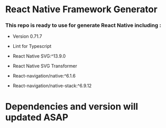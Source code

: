 # React Native Framework Generator

<h3 align="left">This repo is ready to use for generate React Native including : </h3>

- Version 0.71.7

- Lint for Typescript

- React Native SVG:^13.9.0

- React Native SVG Transformer

- React-navigation/native:^6.1.6

- React-navigation/native-stack:^6.9.12


# Dependencies and version will updated ASAP

